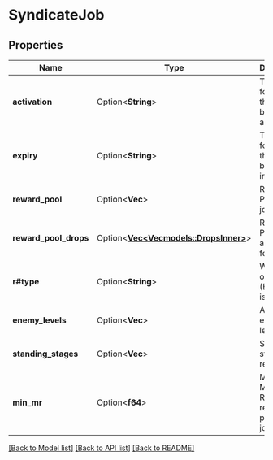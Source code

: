 # SyndicateJob

## Properties

Name | Type | Description | Notes
------------ | ------------- | ------------- | -------------
**activation** | Option<**String**> | Timestamp for when the job becomes active | [optional]
**expiry** | Option<**String**> | Timestamp for when the job becomes inactive | [optional]
**reward_pool** | Option<**Vec<String>**> | Reward Pool for the job | [optional]
**reward_pool_drops** | Option<[**Vec<Vec<models::DropsInner>>**](Vec.md)> | Reward Pool items as drops for jobs | [optional]
**r#type** | Option<**String**> | What type of Job (Bounty) it is | [optional]
**enemy_levels** | Option<**Vec<f64>**> | Array of enemy levels | [optional]
**standing_stages** | Option<**Vec<f64>**> | Stages of standing rewards. | [optional]
**min_mr** | Option<**f64**> | Minimum Mastery Rank required to perform a job. | [optional]

[[Back to Model list]](../README.md#documentation-for-models) [[Back to API list]](../README.md#documentation-for-api-endpoints) [[Back to README]](../README.md)


